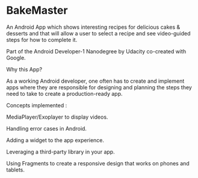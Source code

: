 # BakeMaster
An Android App which shows interesting recipes for delicious cakes & desserts and that will allow a user to select a recipe and see video-guided steps for how to complete it.


Part of the Android Developer-1 Nanodegree by Udacity co-created with Google.

Why this App?

As a working Android developer, one often has to create and implement apps where they are responsible for designing and planning the steps they need to take to create a production-ready app.

Concepts implemented :
	
MediaPlayer/Exoplayer to display videos.

Handling error cases in Android.

Adding a widget to the app experience.

Leveraging a third-party library in your app.

Using Fragments to create a responsive design that works on phones and tablets.


